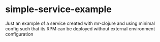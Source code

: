 # simple-service-example
Just an example of a service created with mr-clojure and using minimal config such that its RPM can be deployed without external environment configuration
